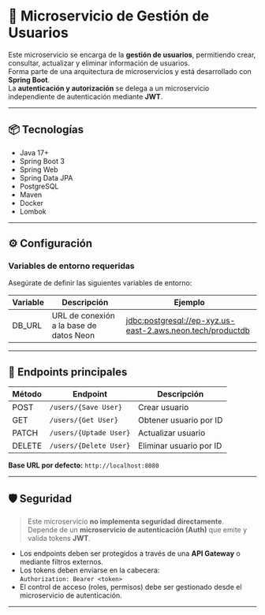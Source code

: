 # 🔐 Microservicio de Gestión de Usuarios

Este microservicio se encarga de la **gestión de usuarios**, permitiendo crear, consultar, actualizar y eliminar información de usuarios.  
Forma parte de una arquitectura de microservicios y está desarrollado con **Spring Boot**.  
La **autenticación y autorización** se delega a un microservicio independiente de autenticación mediante **JWT**.

---

## 📦 Tecnologías

- Java 17+  
- Spring Boot 3  
- Spring Web  
- Spring Data JPA  
- PostgreSQL  
- Maven  
- Docker 
- Lombok  

---

## ⚙️ Configuración

### Variables de entorno requeridas

Asegúrate de definir las siguientes variables de entorno:


| Variable   | Descripción                             | Ejemplo                                                                 |
|------------|-----------------------------------------|-------------------------------------------------------------------------|
| DB_URL     | URL de conexión a la base de datos Neon | [jdbc:postgresql://ep-xyz.us-east-2.aws.neon.tech/productdb](https://console.neon.tech/app/projects/orange-bread-10311465) |


---

## 🚀 Endpoints principales

| Método | Endpoint         | Descripción             |
|--------|------------------|-------------------------|
| POST   | `/users/{Save User}`        | Crear usuario           |
| GET    | `/users/{Get User}`    | Obtener usuario por ID  |
| PATCH  | `/users/{Uptade User}`    | Actualizar usuario      |
| DELETE | `/users/{Delete User}`    | Eliminar usuario por ID |

**Base URL por defecto:** `http://localhost:8080`

---

## 🛡️ Seguridad

> Este microservicio **no implementa seguridad directamente**.  
> Depende de un **microservicio de autenticación (Auth)** que emite y valida tokens **JWT**.

- Los endpoints deben ser protegidos a través de una **API Gateway** o mediante filtros externos.
- Los tokens deben enviarse en la cabecera:  
  `Authorization: Bearer <token>`
- El control de acceso (roles, permisos) debe ser gestionado desde el microservicio de autenticación.

---

